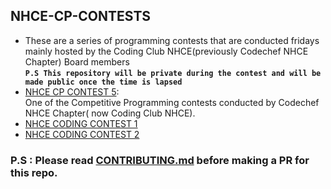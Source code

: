 ## NHCE-CP-CONTESTS
 - These are a series of programming contests that are conducted fridays mainly hosted by the Coding Club NHCE(previously Codechef
  NHCE Chapter) Board members <br>**`P.S This repository will be private during the contest and will be made public once the time is lapsed`** 
 - [NHCE CP CONTEST 5](https://github.com/Kaushik268mlore/NHCE-CP-CONTESTS/tree/main/NHCE%20CP%20CONTEST-5):<br>One of the Competitive Programming contests conducted by Codechef NHCE Chapter( now Coding Club NHCE).
 - [NHCE CODING CONTEST 1](https://github.com/Kaushik268mlore/NHCE-CP-CONTESTS/tree/main/NHCE%20CODING%20CONTEST-1)
 - [NHCE CODING CONTEST 2](https://github.com/Kaushik268mlore/NHCE-CP-CONTESTS/tree/main/NHCE%20CODING%20CONTEST-2)

 ### P.S : Please read [CONTRIBUTING.md](https://github.com/Kaushik268mlore/NHCE-CP-CONTESTS/blob/main/CONTRIBUTING.md) before making a PR for this repo.
    